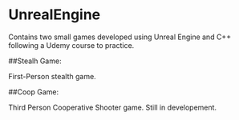 # UnrealEngine

Contains two small games developed using Unreal Engine and C++ following a Udemy course to practice.

##Stealh Game:

First-Person stealth game.

##Coop Game:

Third Person Cooperative Shooter game. Still in developement.
